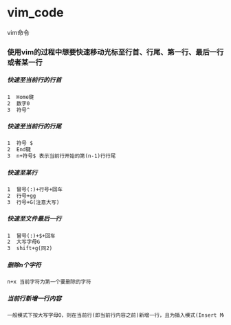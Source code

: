# vim_code
vim命令


### 使用vim的过程中想要快速移动光标至行首、行尾、第一行、最后一行或者某一行

##### 快速至当前行的行首

```html
1  Home键
2  数字0
3  符号^
```

##### 快速至当前行的行尾

```html
1  符号 $
2  End键
3  n+符号$ 表示当前行开始的第(n-1)行行尾
```

##### 快速至某行

```html
1  冒号(:)+行号+回车
2  行号+gg
3  行号+G(注意大写)
```

##### 快速至文件最后一行

```html
1  冒号(:)+$+回车
2  大写字母G
3  shift+g(同2)
```

##### 删除n个字符

```html
n+x 当前字符为第一个要删除的字符
```

##### 当前行新增一行内容

```html
一般模式下按大写字母O，则在当前行(即当前行内容之前)新增一行，且为插入模式(Insert Mod)
```